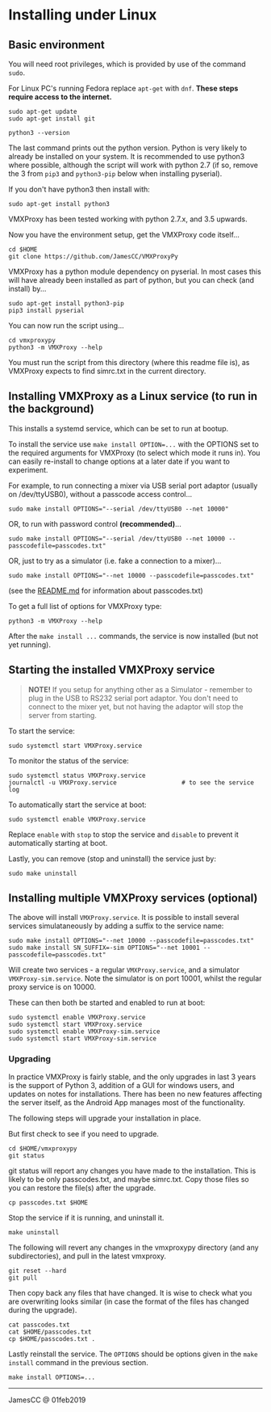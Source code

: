 # Installing under Linux

## Basic environment

You will need root privileges, which is provided by use of the command `sudo`.

For Linux PC's running Fedora replace `apt-get` with `dnf`.
**These steps require access to the internet.**

    sudo apt-get update
    sudo apt-get install git

    python3 --version

The last command prints out the python version.  Python is very likely to already be installed on
your system.  It is recommended to use python3 where possible, although the script will work with
python 2.7 (if so, remove the 3 from `pip3` and `python3-pip` below when installing pyserial).

If you don't have python3 then install with:

    sudo apt-get install python3

VMXProxy has been tested working with python 2.7.x, and 3.5 upwards.


Now you have the environment setup, get the VMXProxy code itself...

    cd $HOME
    git clone https://github.com/JamesCC/VMXProxyPy

VMXProxy has a python module dependency on pyserial.  In most cases this will have already been
installed as part of python, but you can check (and install) by...

    sudo apt-get install python3-pip
    pip3 install pyserial

You can now run the script using...

    cd vmxproxypy
    python3 -m VMXProxy --help

You must run the script from this directory (where this readme file is), as VMXProxy expects to
find simrc.txt in the current directory.


## Installing VMXProxy as a Linux service (to run in the background)

This installs a systemd service, which can be set to run at bootup.

To install the service use `make install OPTION=...` with the OPTIONS set to the required arguments
for VMXProxy (to select which mode it runs in).   You can easily re-install to change options
at a later date if you want to experiment.


For example, to run connecting a mixer via USB serial port adaptor (usually on /dev/ttyUSB0),
without a passcode access control...

    sudo make install OPTIONS="--serial /dev/ttyUSB0 --net 10000"

OR, to run with password control **(recommended)**...

    sudo make install OPTIONS="--serial /dev/ttyUSB0 --net 10000 --passcodefile=passcodes.txt"

OR, just to try as a simulator (i.e. fake a connection to a mixer)...

    sudo make install OPTIONS="--net 10000 --passcodefile=passcodes.txt"

(see the [README.md](../README.md) for information about passcodes.txt)


To get a full list of options for VMXProxy type:

    python3 -m VMXProxy --help


After the `make install ...` commands, the service is now installed (but not yet running).


## Starting the installed VMXProxy service

> **NOTE!**  If you setup for anything other as a Simulator - remember to plug in the USB to RS232
> serial port adaptor.  You don't need to connect to the mixer yet, but not having the adaptor
> will stop the server from starting.

To start the service:

    sudo systemctl start VMXProxy.service

To monitor the status of the service:

    sudo systemctl status VMXProxy.service
    journalctl -u VMXProxy.service                  # to see the service log

To automatically start the service at boot:

    sudo systemctl enable VMXProxy.service

Replace `enable` with `stop` to stop the service and `disable` to prevent it automatically starting
at boot.


Lastly, you can remove (stop and uninstall) the service just by:

    sudo make uninstall


## Installing multiple VMXProxy services (optional)

The above will install `VMXProxy.service`.  It is possible to install several services
simulataneously by adding a suffix to the service name:

    sudo make install OPTIONS="--net 10000 --passcodefile=passcodes.txt"
    sudo make install SN_SUFFIX=-sim OPTIONS="--net 10001 --passcodefile=passcodes.txt"

Will create two services - a regular `VMXProxy.service`, and a simulator `VMXProxy-sim.service`.
Note the simulator is on port 10001, whilst the regular proxy service is on 10000.

These can then both be started and enabled to run at boot:

    sudo systemctl enable VMXProxy.service
    sudo systemctl start VMXProxy.service
    sudo systemctl enable VMXProxy-sim.service
    sudo systemctl start VMXProxy-sim.service


### Upgrading

In practice VMXProxy is fairly stable, and the only upgrades in last 3 years is the support of
Python 3, addition of a GUI for windows users, and updates on notes for installations.  There has
been no new features affecting the server itself, as the Android App manages most of the
functionality.


The following steps will upgrade your installation in place.

But first check to see if you need to upgrade.

    cd $HOME/vmxproxypy
    git status

git status will report any changes you have made to the installation.  This is likely to be
only passcodes.txt, and maybe simrc.txt.  Copy those files so you can restore the file(s)
after the upgrade.

    cp passcodes.txt $HOME

Stop the service if it is running, and uninstall it.

    make uninstall

The following will revert any changes in the vmxproxypy directory (and any subdirectories),
and pull in the latest vmxproxy.

    git reset --hard
    git pull

Then copy back any files that have changed.  It is wise to check what you are overwriting
looks similar (in case the format of the files has changed during the upgrade).

    cat passcodes.txt
    cat $HOME/passcodes.txt
    cp $HOME/passcodes.txt .

Lastly reinstall the service.  The `OPTIONS` should be options given in the `make install`
command in the previous section.

    make install OPTIONS=...

---
JamesCC @ 01feb2019